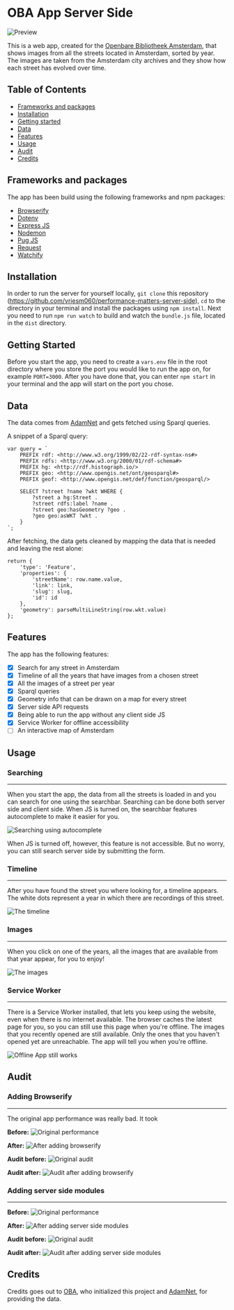 # OBA App Server Side

![Preview](screenshots/preview.png)

This is a web app, created for the [Openbare Bibliotheek Amsterdam](https://www.oba.nl), that shows images from all the streets located in Amsterdam, sorted by year. The images are taken from the Amsterdam city archives and they show how each street has evolved over time.

## Table of Contents

* [Frameworks and packages](#frameworks-and-packages)
* [Installation](#installation)
* [Getting started](#getting-started)
* [Data](#data)
* [Features](#features)
* [Usage](#usage)
* [Audit](#audit)
* [Credits](#credits)

## Frameworks and packages

The app has been build using the following frameworks and npm packages:

* [Browserify](http://browserify.org/)
* [Dotenv](https://www.npmjs.com/package/dotenv)
* [Express JS](https://expressjs.com/)
* [Nodemon](https://nodemon.io/)
* [Pug JS](https://pugjs.org/)
* [Request](https://github.com/request/request)
* [Watchify](https://github.com/browserify/watchify)

## Installation

In order to run the server for yourself locally, `git clone` this repository (https://github.com/vriesm060/performance-matters-server-side), `cd` to the directory in your terminal and install the packages using `npm install`. Next you need to run `npm run watch` to build and watch the `bundle.js` file, located in the `dist` directory.

## Getting Started

Before you start the app, you need to create a `vars.env` file in the root directory where you store the port you would like to run the app on, for example `PORT=3000`. After you have done that, you can enter `npm start` in your terminal and the app will start on the port you chose.

## Data

The data comes from [AdamNet](http://www.adamnet.nl/) and gets fetched using Sparql queries.

A snippet of a Sparql query:
```
var query = `
	PREFIX rdf: <http://www.w3.org/1999/02/22-rdf-syntax-ns#>
	PREFIX rdfs: <http://www.w3.org/2000/01/rdf-schema#>
	PREFIX hg: <http://rdf.histograph.io/>
	PREFIX geo: <http://www.opengis.net/ont/geosparql#>
	PREFIX geof: <http://www.opengis.net/def/function/geosparql/>

	SELECT ?street ?name ?wkt WHERE {
		?street a hg:Street .
		?street rdfs:label ?name .
		?street geo:hasGeometry ?geo .
		?geo geo:asWKT ?wkt .
	}
`;
```

After fetching, the data gets cleaned by mapping the data that is needed and leaving the rest alone:

```
return {
	'type': 'Feature',
	'properties': {
		'streetName': row.name.value,
		'link': link,
		'slug': slug,
		'id': id
	},
	'geometry': parseMultiLineString(row.wkt.value)
};
```

## Features

The app has the following features:

* [x] Search for any street in Amsterdam
* [x] Timeline of all the years that have images from a chosen street
* [x] All the images of a street per year
* [x] Sparql queries
* [x] Geometry info that can be drawn on a map for every street
* [x] Server side API requests
* [x] Being able to run the app without any client side JS
* [x] Service Worker for offline accessibility
* [ ] An interactive map of Amsterdam

## Usage

### Searching
---

When you start the app, the data from all the streets is loaded in and you can search for one using the searchbar. Searching can be done both server side and client side. When JS is turned on, the searchbar features autocomplete to make it easier for you.

![Searching using autocomplete](screenshots/autocomplete.png)

When JS is turned off, however, this feature is not accessible. But no worry, you can still search server side by submitting the form.

### Timeline
---

After you have found the street you where looking for, a timeline appears. The white dots represent a year in which there are recordings of this street.

![The timeline](screenshots/timeline.png)

### Images
---

When you click on one of the years, all the images that are available from that year appear, for you to enjoy!

![The images](screenshots/images.png)

### Service Worker
---

There is a Service Worker installed, that lets you keep using the website, even when there is no internet available. The browser caches the latest page for you, so you can still use this page when you're offline. The images that you recently opened are still available. Only the ones that you haven't opened yet are unreachable. The app will tell you when you're offline.

![Offline App still works](screenshots/offline.png)

## Audit

### Adding Browserify
---

The original app performance was really bad. It took

**Before:**
![Original performance](screenshots/original.png)

**After:**
![After adding browserify](screenshots/after-browserify.png)

**Audit before:**
![Original audit](screenshots/audit-original.png)

**Audit after:**
![Audit after adding browserify](screenshots/audit-browserify.png)

### Adding server side modules
---

**Before:**
![Original performance](screenshots/original.png)

**After:**
![After adding server side modules](screenshots/after-modules.png)

**Audit before:**
![Original audit](screenshots/audit-original.png)

**Audit after:**
![Audit after adding server side modules](screenshots/audit-modules.png)

## Credits

Credits goes out to [OBA](https://www.oba.nl), who initialized this project and [AdamNet](http://www.adamnet.nl/), for providing the data.
